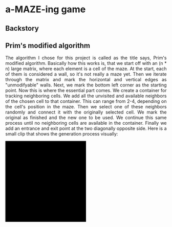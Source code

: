 # a-MAZE-ing game

## Backstory
<p align="justify" This was one of my best coding projects to work on. The backstory to this is that, during the first programming class in university, we had to use plain old C to work on an application idea that we chose for ourselves. I didn't really know what I should make, but I thought making an algorithm that generates a labyrinth could be a lot of fun. At that point, I didn't really know, that there are hundreds of different ways to generate labyrinths and that coding in C is nothing compared to C#. I had to realize that good readability and documentation was traded for speed. I had a lot of trouble with using pointers, creating strings and getting "Segmentation fault (core dumped)" messages, but it was a fun learning process. So, this is how this project came to life.</p>

## Prim's modified algorithm
<p align="justify">The algorithm I chose for this project is called as the title says, Prim's modified algorithm. Basically how this works is, that we start off with an (n * n) large matrix, where each element is a cell of the maze. At the start, each of them is considered a wall, so it's not really a maze yet. Then we iterate through the matrix and mark the horizontal and vertical edges as "unmodifyable" walls. Next, we mark the bottom left corner as the starting point. Now this is where the essential part comes. We create a container for tracking neighboring cells. We add all the unvisited and available neighbors of the chosen cell to that container. This can range from 2-4, depending on the cell's position in the maze. Then we select one of these neighbors randomly and connect it with the originally selected cell. We mark the original as finished and the new one to be used. We continue this same process until no neighboring cells are available in the container. Finally we add an entrance and exit point at the two diagonally opposite side. Here is a small clip that shows the generation process visually:</p>

<img alt="Generation" src="MazeGame/generation.gif" width="50%" height="50%" align="center"/>
